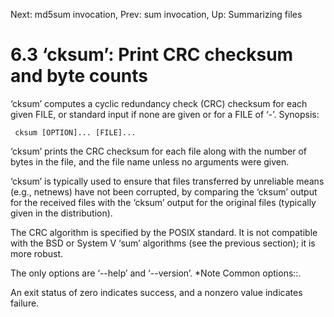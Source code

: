 Next: md5sum invocation,  Prev: sum invocation,  Up: Summarizing files

6.3 ‘cksum’: Print CRC checksum and byte counts
===============================================

‘cksum’ computes a cyclic redundancy check (CRC) checksum for each given
FILE, or standard input if none are given or for a FILE of ‘-’.
Synopsis:

     cksum [OPTION]... [FILE]...

   ‘cksum’ prints the CRC checksum for each file along with the number
of bytes in the file, and the file name unless no arguments were given.

   ‘cksum’ is typically used to ensure that files transferred by
unreliable means (e.g., netnews) have not been corrupted, by comparing
the ‘cksum’ output for the received files with the ‘cksum’ output for
the original files (typically given in the distribution).

   The CRC algorithm is specified by the POSIX standard.  It is not
compatible with the BSD or System V ‘sum’ algorithms (see the previous
section); it is more robust.

   The only options are ‘--help’ and ‘--version’.  *Note Common
options::.

   An exit status of zero indicates success, and a nonzero value
indicates failure.

